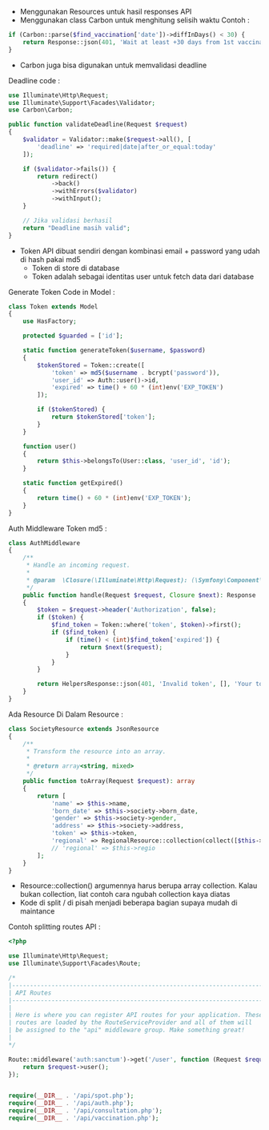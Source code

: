 * Menggunakan Resources untuk hasil responses API
* Menggunakan class Carbon untuk menghitung selisih waktu
Contoh : 
```php
if (Carbon::parse($find_vaccination['date'])->diffInDays() < 30) {
    return Response::json(401, 'Wait at least +30 days from 1st vaccination');
}
```
* Carbon juga bisa digunakan untuk memvalidasi deadline

Deadline code :
```php
use Illuminate\Http\Request;
use Illuminate\Support\Facades\Validator;
use Carbon\Carbon;

public function validateDeadline(Request $request)
{
    $validator = Validator::make($request->all(), [
        'deadline' => 'required|date|after_or_equal:today'
    ]);

    if ($validator->fails()) {
        return redirect()
            ->back()
            ->withErrors($validator)
            ->withInput();
    }

    // Jika validasi berhasil
    return "Deadline masih valid";
}
```

* Token API dibuat sendiri dengan kombinasi email + password yang udah di hash pakai md5
    - Token di store di database
    - Token adalah sebagai identitas user untuk fetch data dari database

Generate Token Code in Model :
```php
class Token extends Model
{
    use HasFactory;

    protected $guarded = ['id'];

    static function generateToken($username, $password)
    {
        $tokenStored = Token::create([
            'token' => md5($username . bcrypt('password')),
            'user_id' => Auth::user()->id,
            'expired' => time() + 60 * (int)env('EXP_TOKEN')
        ]);

        if ($tokenStored) {
            return $tokenStored['token'];
        }
    }

    function user()
    {
        return $this->belongsTo(User::class, 'user_id', 'id');
    }

    static function getExpired()
    {
        return time() + 60 * (int)env('EXP_TOKEN');
    }
}
```

Auth Middleware Token md5 :
```php
class AuthMiddleware
{
    /**
     * Handle an incoming request.
     *
     * @param  \Closure(\Illuminate\Http\Request): (\Symfony\Component\HttpFoundation\Response)  $next
     */
    public function handle(Request $request, Closure $next): Response
    {
        $token = $request->header('Authorization', false);
        if ($token) {
            $find_token = Token::where('token', $token)->first();
            if ($find_token) {
                if (time() < (int)$find_token['expired']) {
                    return $next($request);
                }
            }
        }

        return HelpersResponse::json(401, 'Invalid token', [], 'Your token is invalid');
    }
}
```

Ada Resource Di Dalam Resource :
```php
class SocietyResource extends JsonResource
{
    /**
     * Transform the resource into an array.
     *
     * @return array<string, mixed>
     */
    public function toArray(Request $request): array
    {
        return [
            'name' => $this->name,
            'born_date' => $this->society->born_date,
            'gender' => $this->society->gender,
            'address' => $this->society->address,
            'token' => $this->token,
            'regional' => RegionalResource::collection(collect([$this->society->regional]))->first()
            // 'regional' => $this->regio
        ];
    }
}
```

* Resource::collection() argumennya harus berupa array collection. Kalau bukan collection, liat contoh cara ngubah collection kaya diatas
* Kode di split / di pisah menjadi beberapa bagian supaya mudah di maintance

Contoh splitting routes API :

```php
<?php

use Illuminate\Http\Request;
use Illuminate\Support\Facades\Route;

/*
|--------------------------------------------------------------------------
| API Routes
|--------------------------------------------------------------------------
|
| Here is where you can register API routes for your application. These
| routes are loaded by the RouteServiceProvider and all of them will
| be assigned to the "api" middleware group. Make something great!
|
*/

Route::middleware('auth:sanctum')->get('/user', function (Request $request) {
    return $request->user();
});


require(__DIR__ . '/api/spot.php');
require(__DIR__ . '/api/auth.php');
require(__DIR__ . '/api/consultation.php');
require(__DIR__ . '/api/vaccination.php');

```
